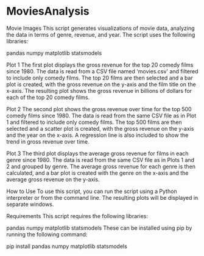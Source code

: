 # MoviesAnalysis

Movie Images
This script generates visualizations of movie data, analyzing the data in terms of genre, revenue, and year. The script uses the following libraries:

pandas
numpy
matplotlib
statsmodels

Plot 1
The first plot displays the gross revenue for the top 20 comedy films since 1980. The data is read from a CSV file named 'movies.csv' and filtered to include only comedy films. The top 20 films are then selected and a bar plot is created, with the gross revenue on the y-axis and the film title on the x-axis. The resulting plot shows the gross revenue in billions of dollars for each of the top 20 comedy films.

Plot 2
The second plot shows the gross revenue over time for the top 500 comedy films since 1980. The data is read from the same CSV file as in Plot 1 and filtered to include only comedy films. The top 500 films are then selected and a scatter plot is created, with the gross revenue on the y-axis and the year on the x-axis. A regression line is also included to show the trend in gross revenue over time.

Plot 3
The third plot displays the average gross revenue for films in each genre since 1980. The data is read from the same CSV file as in Plots 1 and 2 and grouped by genre. The average gross revenue for each genre is then calculated, and a bar plot is created with the genre on the x-axis and the average gross revenue on the y-axis.

How to Use
To use this script, you can run the script using a Python interpreter or from the command line. The resulting plots will be displayed in separate windows.

Requirements
This script requires the following libraries:

pandas
numpy
matplotlib
statsmodels
These can be installed using pip by running the following command:

pip install pandas numpy matplotlib statsmodels
